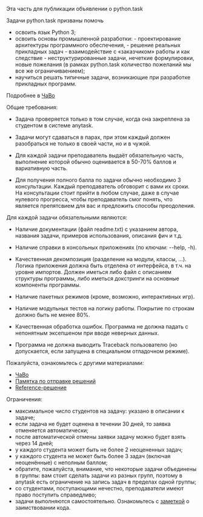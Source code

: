 Эта часть для публикации объявлении о python.task

Задачи python.task призваны помочь 
 
 - освоить язык Python 3;
 - освоить основы промышленной разработки:
         - проектирование архитектуры программного обеспечения,
         - решение реальных прикладных задач
         - взаимодействие с «заказчиком» работы и как следствие - неструктурированные задачи, нечеткие формулировки, новые пожелания (в рамках python.task количество пожеланий мы все же ограничиваением);
 - научиться решать типичные задачи, возникающие при разработке прикладных программ.

Подробнее в [ЧаВо](https://docs.google.com/document/d/10un6fuyHLRj9J516SFnHcizXW7QQuF8efjvAW8heJF8/edit?usp=sharing)

Общие требования:
-  Задача проверяется только в том случае, когда она закреплена за студентом в системе anytask.

-  Задачи могут сдаваться в парах, при этом каждый должен разобраться не только в своей части, но и в чужой. 

-  Для каждой задачи преподаватель выдаёт обязательную часть, выполнение которой обычно оценивается в 50-70% баллов и вариативную часть. 

-  Для получения полного балла по задачи обычно необходимо 3 консультации. Каждый преподаватель обговорит с вами их сроки. На консультации стоит прийти в любом случае, даже в случае нулевого прогресса, чтобы преподаватель смог понять, что является препятсвием для вас и предложить способы преодоления.

Для каждой задачи обязательными являются:

-   Наличие документации (файл readme.txt) с указанием автора, названия
    задачи, примеров использования, описания фич и т.д.

-   Наличие справки в консольных приложениях (по ключам: --help, -h).

-   Качественная декомпозиция (разделение на модули, классы, …). Логика
    приложения должна быть отделена от интерфейса, в т.ч. на уровне
    импортов. Должен иметься либо файл с описанием структуры
    программы, либо иметься докстринги на основные компоненты
    программы.

-   Наличие пакетных режимов (кроме, возможно, интерактивных игр).

-   Наличие модульных тестов на логику работы. Покрытие по строкам должно быть не менее 80%.

-   Качественная обработка ошибок. Программа не должна падать с непонятным эксепшеном при вводе неверных данных.

-   Программа не должна выводить Traceback пользователю (но допускается, если запущена в специальном отладочном режиме).


Пожалуйста, ознакомьтесь с другими материалами: 
* [ЧаВо](https://docs.google.com/document/d/10un6fuyHLRj9J516SFnHcizXW7QQuF8efjvAW8heJF8/edit?usp=sharing)
* [Памятка по отправке решений](https://docs.google.com/document/d/1Qh_VHo-xDm0lBDfsUQOfdrXT1vuBBjW7f9HcACZuygA/edit)
* [Reference-решение](https://github.com/victorsamun/minesweeper)

Ограничения:

* максимальное число студентов на задачу: указано в описании к задаче;
* eсли задача не будет оценена в течении 30 дней, то заявка отменяется автоматически;
* после автоматической отмены заявки задачу можно будет взять через 14 дней;
* у каждого студента может быть не более 2 неоцененных задач;
* у каждого студента не может быть более 3 задач (включая неоценённые) с неполным баллом;
* обратите, пожалуйста, внимание, что некоторые задачи объединены в группы: вам стоит сделать задачи из разных групп, поэтому в anytask есть ограничение на запись задач в пределах одной группы;
* со студентами, поступающими нечестно, преподаватели имеют право поступить справедливо;
* задачи выполняются самостоятельно. Ознакомьтесь с [заметкой](https://integrity.mit.edu/handbook/writing-code) о заимствовании кода.

